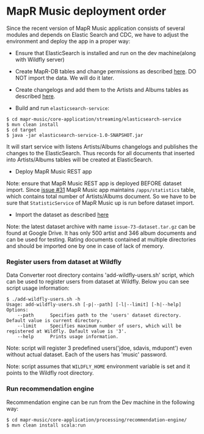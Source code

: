 # MapR Music deployment order

Since the recent version of MapR Music application consists of several modules and depends on Elastic Search and CDC, 
we have to adjust the environment and deploy the app in a proper way:

* Ensure that ElasticSearch is installed and run on the dev machine(along with Wildfly server)
* Create MapR-DB tables and change permissions as described 
[here](https://github.com/mapr-demos/mapr-music/blob/master/doc/music-dataset-generation.md#import-data-in-mapr-db). 
DO NOT import the data. We will do it later.

* Create changelogs and add them to the Artists and Albums tables as described 
[here](https://github.com/mapr-demos/mapr-music/blob/master/doc/change-data-capture.md). 

* Build and run `elasticsearch-service`:

```
$ cd mapr-music/core-application/streaming/elasticsearch-service
$ mvn clean install
$ cd target
$ java -jar elasticsearch-service-1.0-SNAPSHOT.jar
```
It will start service with listens Artists/Albums changelogs and publishes the changes to the ElasticSearch. Thus 
records for all documents that inserted into Artists/Albums tables will be created at ElasticSearch.

* Deploy MapR Music REST app

Note: ensure that MapR Music REST app is deployed BEFORE dataset import. Since 
[issue #31](https://github.com/mapr-demos/mapr-music/issues/31) MapR Music app maintains `/apps/statistics` table, 
which contains total number of Artists/Albums document. So we have to be sure that `StatisticService` of MapR Music up 
is run before dataset import.

* Import the dataset as described [here](https://github.com/mapr-demos/mapr-music/blob/master/doc/music-dataset-generation.md#import-data-in-mapr-db)

Note: the latest dataset archive with name `issue-73-dataset.tar.gz` can be found at Google Drive. It has only 500 
artist and 346 album documents and can be used for testing. Rating documents contained at multiple directories and 
should be imported one by one in case of lack of memory.

### Register users from dataset at Wildfly

Data Converter root directory contains 'add-wildfly-users.sh' script, which can be used to register users from dataset 
at Wildfly. Below you can see script usage information:
```
$ ./add-wildfly-users.sh -h
Usage: add-wildfly-users.sh [-p|--path] [-l|--limit] [-h|--help]
Options:
    --path      Specifies path to the 'users' dataset directory. Default value is current directory.
    --limit     Specifies maximum number of users, which will be registered at Wildfly. Dafault value is '3'.
    --help      Prints usage information.
```

Note: script will register 3 predefined users('jdoe, sdavis, mdupont') even without actual dataset. Each of the 
users has 'music' password.

Note: script assumes that `WILDFLY_HOME` environment variable is set and it points to the Wildfly root directory.

### Run recommendation engine

Recommendation engine can be run from the Dev machine in the following way:
```
$ cd mapr-music/core-application/processing/recommendation-engine/
$ mvn clean install scala:run
```
